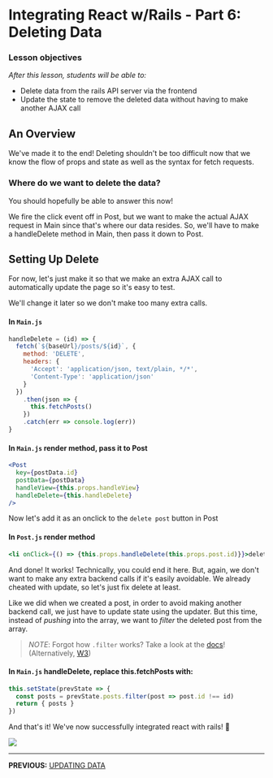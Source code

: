 # Integrating React w/Rails - Part 6: Deleting Data

### Lesson objectives

_After this lesson, students will be able to:_

  - Delete data from the rails API server via the frontend
  - Update the state to remove the deleted data without having to make another AJAX call

## An Overview

We've made it to the end! Deleting shouldn't be too difficult now that we know the flow of props and state as well as the syntax for fetch requests.

### Where do we want to delete the data?

You should hopefully be able to answer this now!

We fire the click event off in Post, but we want to make the actual AJAX request in Main since that's where our data resides. So, we'll have to make a handleDelete method in Main, then pass it down to Post.

## Setting Up Delete

For now, let's just make it so that we make an extra AJAX call to automatically update the page so it's easy to test.

We'll change it later so we don't make too many extra calls.

#### In `Main.js`

```js
handleDelete = (id) => {
  fetch(`${baseUrl}/posts/${id}`, {
    method: 'DELETE',
    headers: {
      'Accept': 'application/json, text/plain, */*',
      'Content-Type': 'application/json'
    }
  })
    .then(json => {
      this.fetchPosts()
    })
    .catch(err => console.log(err))
}
```

#### In `Main.js` render method, pass it to Post

```jsx
<Post
  key={postData.id}
  postData={postData}
  handleView={this.props.handleView}
  handleDelete={this.handleDelete}
/>
```

Now let's add it as an onclick to the `delete post` button in Post

#### In `Post.js` render method

```jsx
<li onClick={() => {this.props.handleDelete(this.props.post.id)}}>delete post</li>
```

And done! It works! Technically, you could end it here. But, again, we don't want to make any extra backend calls if it's easily avoidable. We already cheated with update, so let's just fix delete at least.

Like we did when we created a post, in order to avoid making another backend call, we just have to update state using the updater. But this time, instead of _pushing_ into the array, we want to _filter_ the deleted post from the array.

> _NOTE_: Forgot how `.filter` works? Take a look at the [docs](https://developer.mozilla.org/en-US/docs/Web/JavaScript/Reference/Global_Objects/Array/filter)! (Alternatively, [W3](https://www.w3schools.com/jsref/jsref_filter.asp))

#### In `Main.js` handleDelete, replace this.fetchPosts with:

```js
this.setState(prevState => {
  const posts = prevState.posts.filter(post => post.id !== id)
  return { posts }
})
```

And that's it! We've now successfully integrated react with rails! 🎉

![](https://i.imgur.com/JvqIaoe.jpg)

---

**PREVIOUS:** [UPDATING DATA](5_Updating_Data.md)

